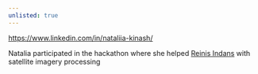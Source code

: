 ```yaml
---
unlisted: true
---
```


https://www.linkedin.com/in/nataliia-kinash/

Natalia participated in the hackathon where she helped [Reinis Indans](Reinis%20Indans.md) with satellite imagery processing